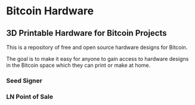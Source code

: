 # Bitcoin Hardware
## 3D Printable Hardware for Bitcoin Projects

This is a repository of free and open source hardware designs for Bitcoin. 

The goal is to make it easy for anyone to gain access to hardware designs in the Bitcoin space which they can print or make at home.  

### Seed Signer


### LN Point of Sale
